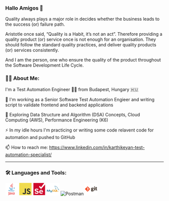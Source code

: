 ### Hallo Amigos 👋

Quality always plays a major role in decides whether the business leads to the success (or) failure path.

Aristotle once said, “Quality is a Habit, it’s not an act”. Therefore providing a quality product (or) service once is not enough for an organisation. They should follow the standard quality practices, and deliver quality products (or) services consistently. 

And I am the person, one who ensure the quality of the product throughout the Software Development Life Cycle.

### 👨‍💻 About Me:

I'm a Test Automation Engineer 👨‍🔬 from Budapest, Hungary 🇭🇺

🔭 I'm working as a Senior Software Test Automation Engieer and writing script to validate frontend and backend applications

🌱 Exploring Data Structure and Algorithm (DSA) Concepts, Cloud Computing (AWS), Performance Engineering (K6)

⚡  In my idle hours I'm practicing or writing some code relavent code for automation and pushed to GitHub

📫 How to reach me: https://www.linkedin.com/in/karthikeyan-test-automation-specialist/ 

---
### 🛠️ Languages and Tools:

<img src="https://github.com/devicons/devicon/blob/master/icons/java/java-original-wordmark.svg" title="Java" alt="Java" width="40" height="40" style="max-width: 100%;"> <img src="https://github.com/devicons/devicon/blob/master/icons/javascript/javascript-original.svg" title="Selenium Webdriver 3&4" alt="Selenium Webdriver 3&4" width="40" height="40" style="max-width: 100%;"> <img src="https://github.com/devicons/devicon/blob/master/icons/selenium/selenium-original.svg" title="Javascript" alt="Javascript" width="40" height="40" style="max-width: 100%;"> <img src="https://github.com/devicons/devicon/blob/master/icons/mysql/mysql-original-wordmark.svg" title="MySQL" alt="MySQL" width="40" height="40" style="max-width: 100%;"> <img src="https://camo.githubusercontent.com/93b32389bf746009ca2370de7fe06c3b5146f4c99d99df65994f9ced0ba41685/68747470733a2f2f7777772e766563746f726c6f676f2e7a6f6e652f6c6f676f732f676574706f73746d616e2f676574706f73746d616e2d69636f6e2e737667" title="Postman" alt="Postman" width="40" height="40" style="max-width: 100%;"> <img src="https://github.com/devicons/devicon/blob/master/icons/git/git-original-wordmark.svg" title="Git" alt="Git" width="40" height="40" style="max-width: 100%;"> 

<!--
**karthis-testlab/karthis-testlab** is a ✨ _special_ ✨ repository because its `README.md` (this file) appears on your GitHub profile.

Here are some ideas to get you started:

- 🔭 I’m currently working on ...
- 🌱 I’m currently learning ...
- 👯 I’m looking to collaborate on ...
- 🤔 I’m looking for help with ...
- 💬 Ask me about ...
- 📫 How to reach me: ...
- 😄 Pronouns: ...
- ⚡ Fun fact: ...
-->
